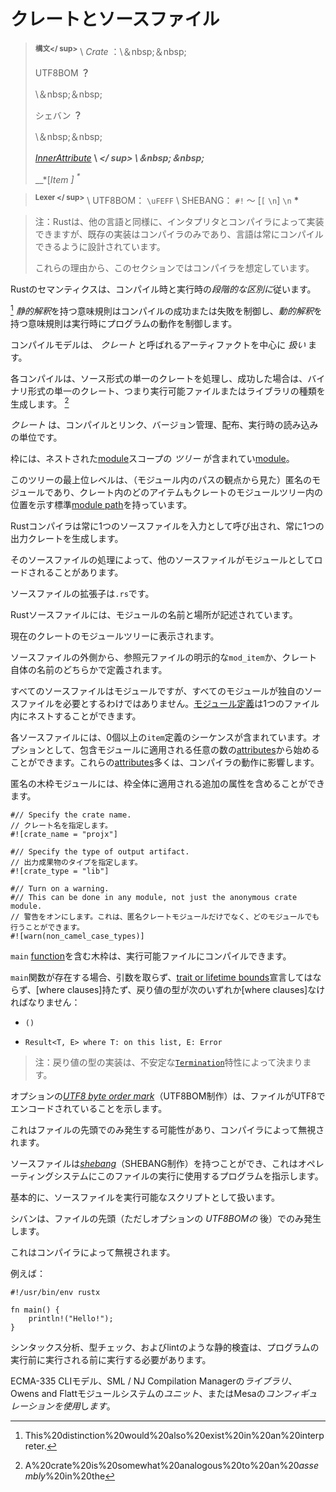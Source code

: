 # <!--Crates and source files--> クレートとソースファイル

> <!--**<sup>Syntax</sup>** \  _Crate_ :\ &nbsp;&nbsp;-->
> **<sup>構文</ sup>** \  _Crate_ ：\＆nbsp;＆nbsp;
> <!--UTF8BOM  __?__ -->
> UTF8BOM  __？__ 
> <!--\ &nbsp;&nbsp;-->
> \＆nbsp;＆nbsp;
> <!--SHEBANG  __?__ -->
> シェバン __？__ 
> <!--\ &nbsp;&nbsp;-->
> \＆nbsp;＆nbsp;
> <!--[_InnerAttribute_]  __\ *</sup>\ &nbsp;&nbsp;*__ -->
> [_InnerAttribute_]  __\ *</ sup> \＆nbsp;＆nbsp;*__ 
> <!-- __*[_Item_]<sup>\*__ -->
>  __*[_Item _] <sup> \*__ 

> <!--**<sup>Lexer</sup>** \ UTF8BOM: `\uFEFF` \ SHEBANG: `#!` ~ [`[` `\n`] ~ `\n`  __*__ -->
> **<sup> Lexer </ sup>** \ UTF8BOM： `\uFEFF` \ SHEBANG： `#!` 〜 [`[` `\n`] `\n`  __*__ 


> <!--Note: Although Rust, like any other language, can be implemented by an interpreter as well as a compiler, the only existing implementation is a compiler,and the language has always been designed to be compiled.-->
> 注：Rustは、他の言語と同様に、インタプリタとコンパイラによって実装できますが、既存の実装はコンパイラのみであり、言語は常にコンパイルできるように設計されています。
> <!--For these reasons, this section assumes a compiler.-->
> これらの理由から、このセクションではコンパイラを想定しています。

<!--Rust's semantics obey a *phase distinction* between compile-time and run-time.-->
Rustのセマンティクスは、コンパイル時と実行時の*段階的な区別に*従います。
<!--[^phase-distinction] Semantic rules that have a *static interpretation* govern the success or failure of compilation, while semantic rules that have a *dynamic interpretation* govern the behavior of the program at run-time.-->
[^phase-distinction] *静的解釈*を持つ意味規則はコンパイルの成功または失敗を制御し、*動的解釈*を持つ意味規則は実行時にプログラムの動作を制御します。

<!--The compilation model centers on artifacts called  _crates_ .-->
コンパイルモデルは、 _クレート_ と呼ばれるアーティファクトを中心に _扱い_ ます。
<!--Each compilation processes a single crate in source form, and if successful, produces a single crate in binary form: either an executable or some sort of library.-->
各コンパイルは、ソース形式の単一のクレートを処理し、成功した場合は、バイナリ形式の単一のクレート、つまり実行可能ファイルまたはライブラリの種類を生成します。
[^cratesourcefile]
<!--A  _crate_  is a unit of compilation and linking, as well as versioning, distribution and runtime loading.-->
 _クレート_ は、コンパイルとリンク、バージョン管理、配布、実行時の読み込みの単位です。
<!--A crate contains a  _tree_  of nested [module] scopes.-->
枠には、ネストされた[module]スコープの _ツリー_ が含まれてい[module]。
<!--The top level of this tree is a module that is anonymous (from the point of view of paths within the module) and any item within a crate has a canonical [module path] denoting its location within the crate's module tree.-->
このツリーの最上位レベルは、（モジュール内のパスの観点から見た）匿名のモジュールであり、クレート内のどのアイテムもクレートのモジュールツリー内の位置を示す標準[module path]を持っています。

<!--The Rust compiler is always invoked with a single source file as input, and always produces a single output crate.-->
Rustコンパイラは常に1つのソースファイルを入力として呼び出され、常に1つの出力クレートを生成します。
<!--The processing of that source file may result in other source files being loaded as modules.-->
そのソースファイルの処理によって、他のソースファイルがモジュールとしてロードされることがあります。
<!--Source files have the extension `.rs`.-->
ソースファイルの拡張子は`.rs`です。

<!--A Rust source file describes a module, the name and location of which &mdash;-->
Rustソースファイルには、モジュールの名前と場所が記述されています。
<!--in the module tree of the current crate &mdash;-->
現在のクレートのモジュールツリーに表示されます。
<!--are defined from outside the source file: either by an explicit `mod_item` in a referencing source file, or by the name of the crate itself.-->
ソースファイルの外側から、参照元ファイルの明示的な`mod_item`か、クレート自体の名前のどちらかで定義されます。
<!--Every source file is a module, but not every module needs its own source file: [module definitions][module] can be nested within one file.-->
すべてのソースファイルはモジュールですが、すべてのモジュールが独自のソースファイルを必要とするわけではありません。[モジュール定義][module]は1つのファイル内にネストすることができます。

<!--Each source file contains a sequence of zero or more `item` definitions, and may optionally begin with any number of [attributes] that apply to the containing module, most of which influence the behavior of the compiler.-->
各ソースファイルには、0個以上の`item`定義のシーケンスが含まれています。オプションとして、包含モジュールに適用される任意の数の[attributes]から始めることができます。これらの[attributes]多くは、コンパイラの動作に影響します。
<!--The anonymous crate module can have additional attributes that apply to the crate as a whole.-->
匿名の木枠モジュールには、枠全体に適用される追加の属性を含めることができます。

```rust,no_run
#// Specify the crate name.
// クレート名を指定します。
#![crate_name = "projx"]

#// Specify the type of output artifact.
// 出力成果物のタイプを指定します。
#![crate_type = "lib"]

#// Turn on a warning.
#// This can be done in any module, not just the anonymous crate module.
// 警告をオンにします。これは、匿名クレートモジュールだけでなく、どのモジュールでも行うことができます。
#![warn(non_camel_case_types)]
```

<!--A crate that contains a `main` [function] can be compiled to an executable.-->
`main` [function]を含む木枠は、実行可能ファイルにコンパイルできます。
<!--If a `main` function is present, it must take no arguments, must not declare any [trait or lifetime bounds], must not have any [where clauses], and its return type must be one of the following:-->
`main`関数が存在する場合、引数を取らず、[trait or lifetime bounds]宣言してはならず、[where clauses]持たず、戻り値の型が次のいずれか[where clauses]なければなりません：

* `()`
<!-- * `!` -->
 <!--* `Result<T, E> where T: on this list, E: Error`-->
* `Result<T, E> where T: on this list, E: Error`

> <!--Note: The implementation of which return types are allowed is determined by the unstable [`Termination`] trait.-->
> 注：戻り値の型の実装は、不安定な[`Termination`]特性によって決まります。

<!--The optional [_UTF8 byte order mark_] (UTF8BOM production) indicates that the file is encoded in UTF8.-->
オプションの[_UTF8 byte order mark_]（UTF8BOM制作）は、ファイルがUTF8でエンコードされていることを示します。
<!--It can only occur at the beginning of the file and is ignored by the compiler.-->
これはファイルの先頭でのみ発生する可能性があり、コンパイラによって無視されます。

<!--A source file can have a [_shebang_] (SHEBANG production), which indicates to the operating system what program to use to execute this file.-->
ソースファイルは[_shebang_]（SHEBANG制作）を持つことができ、これはオペレーティングシステムにこのファイルの実行に使用するプログラムを指示します。
<!--It serves essentially to treat the source file as an executable script.-->
基本的に、ソースファイルを実行可能なスクリプトとして扱います。
<!--The shebang can only occur at the beginning of the file (but after the optional  _UTF8BOM_ ).-->
シバンは、ファイルの先頭（ただしオプションの _UTF8BOMの_ 後）でのみ発生します。
<!--It is ignored by the compiler.-->
これはコンパイラによって無視されます。
<!--For example:-->
例えば：

```text,ignore
#!/usr/bin/env rustx

fn main() {
    println!("Hello!");
}
```

[^phase-distinction]: This%20distinction%20would%20also%20exist%20in%20an%20interpreter.
<!--Static checks like syntactic analysis, type checking, and lints should happen before the program is executed regardless of when it is executed.-->
シンタックス分析、型チェック、およびlintのような静的検査は、プログラムの実行前に実行される前に実行する必要があります。

[^cratesourcefile]: A%20crate%20is%20somewhat%20analogous%20to%20an%20*assembly*%20in%20the
<!--ECMA-335 CLI model, a *library* in the SML/NJ Compilation Manager, a *unit* in the Owens and Flatt module system, or a *configuration* in Mesa.-->
ECMA-335 CLIモデル、SML / NJ Compilation Managerの*ライブラリ*、Owens and Flattモジュールシステムの*ユニット*、またはMesaの*コンフィギュレーションを使用*し*ます*。

<!--[module]: items/modules.html
 [module path]: paths.html
 [attributes]: attributes.html
 [unit]: types.html#tuple-types
 [_InnerAttribute_]: attributes.html
 [_Item_]: items.html
 [_shebang_]: https://en.wikipedia.org/wiki/Shebang_(Unix)
 [_utf8 byte order mark_]: https://en.wikipedia.org/wiki/Byte_order_mark#UTF-8
 [function]: items/functions.html
 [`Termination`]: ../std/process/trait.Termination.html
 [where clause]: items/where-clauses.html
 [trait or lifetime bounds]: trait-bounds.html
-->
[module]: items/modules.html
 [module path]: paths.html
 [attributes]: attributes.html
 [unit]: types.html#tuple-types
 [_InnerAttribute_]: attributes.html
 [_Item_]: items.html
 [_shebang_]: https://en.wikipedia.org/wiki/Shebang_(Unix)
 [_utf8 byte order mark_]: https://en.wikipedia.org/wiki/Byte_order_mark#UTF-8
 [function]: items/functions.html
 [`Termination`]: ../std/process/trait.Termination.html
 [where clause]: items/where-clauses.html
 [trait or lifetime bounds]: trait-bounds.html

